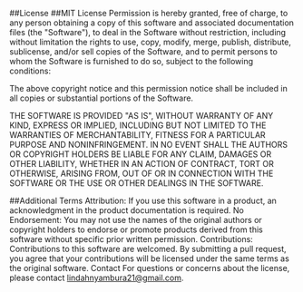 ##License
##MIT License
Permission is hereby granted, free of charge, to any person obtaining a copy of this software and associated documentation files (the "Software"), to deal in the Software without restriction, including without limitation the rights to use, copy, modify, merge, publish, distribute, sublicense, and/or sell copies of the Software, and to permit persons to whom the Software is furnished to do so, subject to the following conditions:

The above copyright notice and this permission notice shall be included in all copies or substantial portions of the Software.

THE SOFTWARE IS PROVIDED "AS IS", WITHOUT WARRANTY OF ANY KIND, EXPRESS OR IMPLIED, INCLUDING BUT NOT LIMITED TO THE WARRANTIES OF MERCHANTABILITY, FITNESS FOR A PARTICULAR PURPOSE AND NONINFRINGEMENT. IN NO EVENT SHALL THE AUTHORS OR COPYRIGHT HOLDERS BE LIABLE FOR ANY CLAIM, DAMAGES OR OTHER LIABILITY, WHETHER IN AN ACTION OF CONTRACT, TORT OR OTHERWISE, ARISING FROM, OUT OF OR IN CONNECTION WITH THE SOFTWARE OR THE USE OR OTHER DEALINGS IN THE SOFTWARE.

##Additional Terms
Attribution: If you use this software in a product, an acknowledgment in the product documentation is required.
No Endorsement: You may not use the names of the original authors or copyright holders to endorse or promote products derived from this software without specific prior written permission.
Contributions: Contributions to this software are welcomed. By submitting a pull request, you agree that your contributions will be licensed under the same terms as the original software.
Contact
For questions or concerns about the license, please contact lindahnyambura21@gmail.com.
